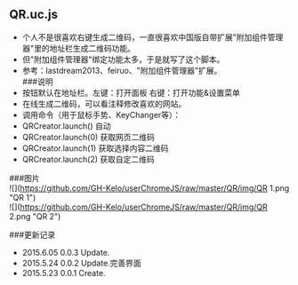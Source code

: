QR.uc.js
----------------------------------- 
 - 个人不是很喜欢右键生成二维码，一直很喜欢中国版自带扩展"附加组件管理器"里的地址栏生成二维码功能。  
 - 但"附加组件管理器"绑定功能太多，于是就写了这个脚本。  
 - 参考：lastdream2013、feiruo、"附加组件管理器"扩展。  
 ###说明  
 - 按钮默认在地址栏。左键：打开面板 右键：打开功能&设置菜单
 - 在线生成二维码，可以看注释修改喜欢的网站。  
 - 调用命令（用于鼠标手势、KeyChanger等）：  
  - QRCreator.launch() 自动
  - QRCreator.launch(0) 获取网页二维码
  - QRCreator.launch(1) 获取选择内容二维码
  - QRCreator.launch(2) 获取自定二维码

###图片  
![](https://github.com/GH-Kelo/userChromeJS/raw/master/QR/img/QR 1.png "QR 1")   
![](https://github.com/GH-Kelo/userChromeJS/raw/master/QR/img/QR 2.png "QR 2")   

###更新记录    
 - 2015.6.05 0.0.3 Update.
 - 2015.5.24 0.0.2 Update.完善界面  
 - 2015.5.23 0.0.1 Create.


